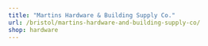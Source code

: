 ```yaml
---
title: "Martins Hardware & Building Supply Co."
url: /bristol/martins-hardware-and-building-supply-co/
shop: hardware
---
```

